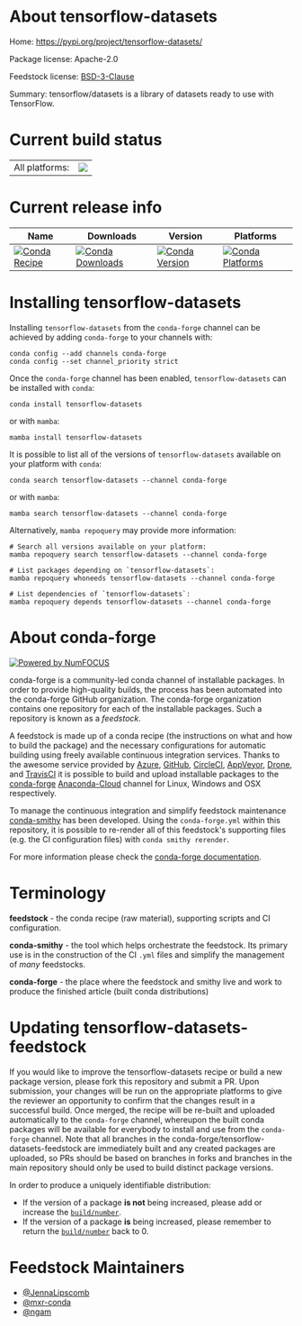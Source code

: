 About tensorflow-datasets
=========================

Home: https://pypi.org/project/tensorflow-datasets/

Package license: Apache-2.0

Feedstock license: [BSD-3-Clause](https://github.com/conda-forge/tensorflow-datasets-feedstock/blob/main/LICENSE.txt)

Summary: tensorflow/datasets is a library of datasets ready to use with TensorFlow.

Current build status
====================


<table><tr><td>All platforms:</td>
    <td>
      <a href="https://dev.azure.com/conda-forge/feedstock-builds/_build/latest?definitionId=12615&branchName=main">
        <img src="https://dev.azure.com/conda-forge/feedstock-builds/_apis/build/status/tensorflow-datasets-feedstock?branchName=main">
      </a>
    </td>
  </tr>
</table>

Current release info
====================

| Name | Downloads | Version | Platforms |
| --- | --- | --- | --- |
| [![Conda Recipe](https://img.shields.io/badge/recipe-tensorflow--datasets-green.svg)](https://anaconda.org/conda-forge/tensorflow-datasets) | [![Conda Downloads](https://img.shields.io/conda/dn/conda-forge/tensorflow-datasets.svg)](https://anaconda.org/conda-forge/tensorflow-datasets) | [![Conda Version](https://img.shields.io/conda/vn/conda-forge/tensorflow-datasets.svg)](https://anaconda.org/conda-forge/tensorflow-datasets) | [![Conda Platforms](https://img.shields.io/conda/pn/conda-forge/tensorflow-datasets.svg)](https://anaconda.org/conda-forge/tensorflow-datasets) |

Installing tensorflow-datasets
==============================

Installing `tensorflow-datasets` from the `conda-forge` channel can be achieved by adding `conda-forge` to your channels with:

```
conda config --add channels conda-forge
conda config --set channel_priority strict
```

Once the `conda-forge` channel has been enabled, `tensorflow-datasets` can be installed with `conda`:

```
conda install tensorflow-datasets
```

or with `mamba`:

```
mamba install tensorflow-datasets
```

It is possible to list all of the versions of `tensorflow-datasets` available on your platform with `conda`:

```
conda search tensorflow-datasets --channel conda-forge
```

or with `mamba`:

```
mamba search tensorflow-datasets --channel conda-forge
```

Alternatively, `mamba repoquery` may provide more information:

```
# Search all versions available on your platform:
mamba repoquery search tensorflow-datasets --channel conda-forge

# List packages depending on `tensorflow-datasets`:
mamba repoquery whoneeds tensorflow-datasets --channel conda-forge

# List dependencies of `tensorflow-datasets`:
mamba repoquery depends tensorflow-datasets --channel conda-forge
```


About conda-forge
=================

[![Powered by
NumFOCUS](https://img.shields.io/badge/powered%20by-NumFOCUS-orange.svg?style=flat&colorA=E1523D&colorB=007D8A)](https://numfocus.org)

conda-forge is a community-led conda channel of installable packages.
In order to provide high-quality builds, the process has been automated into the
conda-forge GitHub organization. The conda-forge organization contains one repository
for each of the installable packages. Such a repository is known as a *feedstock*.

A feedstock is made up of a conda recipe (the instructions on what and how to build
the package) and the necessary configurations for automatic building using freely
available continuous integration services. Thanks to the awesome service provided by
[Azure](https://azure.microsoft.com/en-us/services/devops/), [GitHub](https://github.com/),
[CircleCI](https://circleci.com/), [AppVeyor](https://www.appveyor.com/),
[Drone](https://cloud.drone.io/welcome), and [TravisCI](https://travis-ci.com/)
it is possible to build and upload installable packages to the
[conda-forge](https://anaconda.org/conda-forge) [Anaconda-Cloud](https://anaconda.org/)
channel for Linux, Windows and OSX respectively.

To manage the continuous integration and simplify feedstock maintenance
[conda-smithy](https://github.com/conda-forge/conda-smithy) has been developed.
Using the ``conda-forge.yml`` within this repository, it is possible to re-render all of
this feedstock's supporting files (e.g. the CI configuration files) with ``conda smithy rerender``.

For more information please check the [conda-forge documentation](https://conda-forge.org/docs/).

Terminology
===========

**feedstock** - the conda recipe (raw material), supporting scripts and CI configuration.

**conda-smithy** - the tool which helps orchestrate the feedstock.
                   Its primary use is in the construction of the CI ``.yml`` files
                   and simplify the management of *many* feedstocks.

**conda-forge** - the place where the feedstock and smithy live and work to
                  produce the finished article (built conda distributions)


Updating tensorflow-datasets-feedstock
======================================

If you would like to improve the tensorflow-datasets recipe or build a new
package version, please fork this repository and submit a PR. Upon submission,
your changes will be run on the appropriate platforms to give the reviewer an
opportunity to confirm that the changes result in a successful build. Once
merged, the recipe will be re-built and uploaded automatically to the
`conda-forge` channel, whereupon the built conda packages will be available for
everybody to install and use from the `conda-forge` channel.
Note that all branches in the conda-forge/tensorflow-datasets-feedstock are
immediately built and any created packages are uploaded, so PRs should be based
on branches in forks and branches in the main repository should only be used to
build distinct package versions.

In order to produce a uniquely identifiable distribution:
 * If the version of a package **is not** being increased, please add or increase
   the [``build/number``](https://docs.conda.io/projects/conda-build/en/latest/resources/define-metadata.html#build-number-and-string).
 * If the version of a package **is** being increased, please remember to return
   the [``build/number``](https://docs.conda.io/projects/conda-build/en/latest/resources/define-metadata.html#build-number-and-string)
   back to 0.

Feedstock Maintainers
=====================

* [@JennaLipscomb](https://github.com/JennaLipscomb/)
* [@mxr-conda](https://github.com/mxr-conda/)
* [@ngam](https://github.com/ngam/)


<!-- dummy commit to enable rerendering -->

